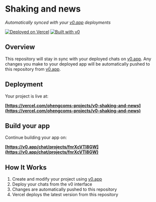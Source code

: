# Shaking and news

*Automatically synced with your [v0.app](https://v0.app) deployments*

[![Deployed on Vercel](https://img.shields.io/badge/Deployed%20on-Vercel-black?style=for-the-badge&logo=vercel)](https://vercel.com/ohengcoms-projects/v0-shaking-and-news)
[![Built with v0](https://img.shields.io/badge/Built%20with-v0.app-black?style=for-the-badge)](https://v0.app/chat/projects/fnrXcVTl8GW)

## Overview

This repository will stay in sync with your deployed chats on [v0.app](https://v0.app).
Any changes you make to your deployed app will be automatically pushed to this repository from [v0.app](https://v0.app).

## Deployment

Your project is live at:

**[https://vercel.com/ohengcoms-projects/v0-shaking-and-news](https://vercel.com/ohengcoms-projects/v0-shaking-and-news)**

## Build your app

Continue building your app on:

**[https://v0.app/chat/projects/fnrXcVTl8GW](https://v0.app/chat/projects/fnrXcVTl8GW)**

## How It Works

1. Create and modify your project using [v0.app](https://v0.app)
2. Deploy your chats from the v0 interface
3. Changes are automatically pushed to this repository
4. Vercel deploys the latest version from this repository
